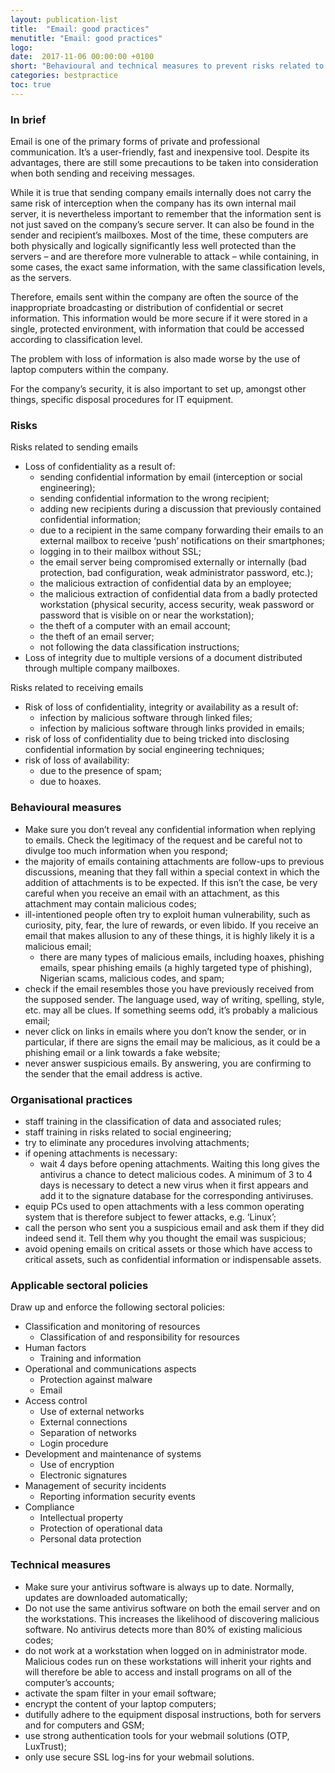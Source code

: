 ```yaml
---
layout: publication-list
title:  "Email: good practices"
menutitle: "Email: good practices"
logo:
date:  2017-11-06 00:00:00 +0100
short: "Behavioural and technical measures to prevent risks related to sending emails"
categories: bestpractice
toc: true
---
```

<h3 class="titre-page">In brief</h3>
Email is one of the primary forms of private and professional communication. It’s a user-friendly, fast and inexpensive tool. Despite its advantages, there are still some precautions to be taken into consideration when both sending and receiving messages.

While it is true that sending company emails internally does not carry the same risk of interception when the company has its own internal mail server, it is nevertheless important to remember that the information sent is not just saved on the company’s secure server. It can also be found in the sender and recipient’s mailboxes. Most of the time, these computers are both physically and logically significantly less well protected than the servers – and are therefore more vulnerable to attack – while containing, in some cases, the exact same information, with the same classification levels, as the servers.

Therefore, emails sent within the company are often the source of the inappropriate broadcasting or distribution of confidential or secret information. This information would be more secure if it were stored in a single, protected environment, with information that could be accessed according to classification level.

The problem with loss of information is also made worse by the use of laptop computers within the company.

For the company’s security, it is also important to set up, amongst other things, specific disposal procedures for IT equipment.

<h3 class="titre-page">Risks</h3>
Risks related to sending emails

* Loss of confidentiality as a result of:
  * sending confidential information by email (interception or social engineering);
  * sending confidential information to the wrong recipient;
  * adding new recipients during a discussion that previously contained confidential information;
  * due to a recipient in the same company forwarding their emails to an external mailbox to receive ‘push’ notifications on their smartphones;
  * logging in to their mailbox without SSL;
  * the email server being compromised externally or internally (bad protection, bad configuration, weak administrator password, etc.);
  * the malicious extraction of confidential data by an employee;
  * the malicious extraction of confidential data from a badly protected workstation (physical security, access security, weak password or password that is visible on or near the workstation);
  * the theft of a computer with an email account;
  * the theft of an email server;
  * not following the data classification instructions;
* Loss of integrity due to multiple versions of a document distributed through multiple company mailboxes.

Risks related to receiving emails

* Risk of loss of confidentiality, integrity or availability as a result of:
  * infection by malicious software through linked files;
  * infection by malicious software through links provided in emails;
* risk of loss of confidentiality due to being tricked into disclosing confidential information by social engineering techniques;
* risk of loss of availability:
  * due to the presence of spam;
  * due to hoaxes.

<h3 class="titre-page">Behavioural measures</h3>

* Make sure you don’t reveal any confidential information when replying to emails. Check the legitimacy of the request and be careful not to divulge too much information when you respond;
* the majority of emails containing attachments are follow-ups to previous discussions, meaning that they fall within a special context in which the addition of attachments is to be expected. If this isn’t the case, be very careful when you receive an email with an attachment, as this attachment may contain malicious codes;
* ill-intentioned people often try to exploit human vulnerability, such as curiosity, pity, fear, the lure of rewards, or even libido. If you receive an email that makes allusion to any of these things, it is highly likely it is a malicious email;
  * there are many types of malicious emails, including hoaxes, phishing emails, spear phishing emails (a highly targeted type of phishing), Nigerian scams, malicious codes, and spam;
* check if the email resembles those you have previously received from the supposed sender. The language used, way of writing, spelling, style, etc. may all be clues. If something seems odd, it’s probably a malicious email;
* never click on links in emails where you don’t know the sender, or in particular, if there are signs the email may be malicious, as it could be a phishing email or a link towards a fake website;
* never answer suspicious emails. By answering, you are confirming to the sender that the email address is active.

<h3 class="titre-page">Organisational practices</h3>

* staff training in the classification of data and associated rules;
* staff training in risks related to social engineering;
* try to eliminate any procedures involving attachments;
* if opening attachments is necessary:
  * wait 4 days before opening attachments. Waiting this long gives the antivirus a chance to detect malicious codes. A minimum of 3 to 4 days is necessary to detect a new virus when it first appears and add it to the signature database for the corresponding antiviruses.
* equip PCs used to open attachments with a less common operating system that is therefore subject to fewer attacks, e.g. ‘Linux’;
* call the person who sent you a suspicious email and ask them if they did indeed send it. Tell them why you thought the email was suspicious;
* avoid opening emails on critical assets or those which have access to critical assets, such as confidential information or indispensable assets.

<h3 class="titre-page">Applicable sectoral policies</h3>
Draw up and enforce the following sectoral policies:

* Classification and monitoring of resources
  * Classification of and responsibility for resources
* Human factors
  * Training and information
* Operational and communications aspects
  * Protection against malware
  * Email
* Access control
  * Use of external networks
  * External connections
  * Separation of networks
  * Login procedure
* Development and maintenance of systems
  * Use of encryption
  * Electronic signatures
* Management of security incidents
  * Reporting information security events
* Compliance
  * Intellectual property
  * Protection of operational data
  * Personal data protection

<h3 class="titre-page">Technical measures</h3>

* Make sure your antivirus software is always up to date. Normally, updates are downloaded automatically;
* Do not use the same antivirus software on both the email server and on the workstations. This increases the likelihood of discovering malicious software. No antivirus detects more than 80% of existing malicious codes;
* do not work at a workstation when logged on in administrator mode. Malicious codes run on these workstations will inherit your rights and will therefore be able to access and install programs on all of the computer’s accounts;
* activate the spam filter in your email software;
* encrypt the content of your laptop computers;
* dutifully adhere to the equipment disposal instructions, both for servers and for computers and GSM;
* use strong authentication tools for your webmail solutions (OTP, LuxTrust);
* only use secure SSL log-ins for your webmail solutions.
